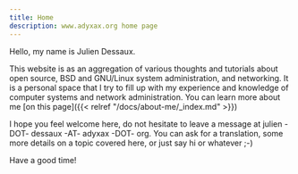 ```yaml
---
title: Home
description: www.adyxax.org home page
---
```

Hello, my name is Julien Dessaux.

This website is as an aggregation of various thoughts and tutorials about open source, BSD and GNU/Linux system administration, and networking. It is a personal space that I try to fill up with my experience and knowledge of computer systems and network administration. You can learn more about me [on this page]({{< relref "/docs/about-me/_index.md" >}})

I hope you feel welcome here, do not hesitate to leave a message at julien -DOT- dessaux -AT- adyxax -DOT- org. You can ask for a translation, some more details on a topic covered here, or just say hi or whatever ;-)

Have a good time!
